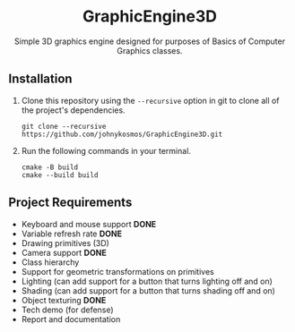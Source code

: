 <div align="center">

# GraphicEngine3D

Simple 3D graphics engine designed for purposes of Basics of Computer Graphics classes.

</div>

## Installation 

1. Clone this repository using the ```--recursive``` option in git to clone all of the project's dependencies.
    ```
    git clone --recursive https://github.com/johnykosmos/GraphicEngine3D.git
    ```
2. Run the following commands in your terminal.
    ```
    cmake -B build
    cmake --build build
    ```

## Project Requirements
- Keyboard and mouse support **DONE**
- Variable refresh rate **DONE**
- Drawing primitives (3D)
- Camera support **DONE**
- Class hierarchy
- Support for geometric transformations on primitives
- Lighting (can add support for a button that turns lighting off and on)
- Shading (can add support for a button that turns shading off and on)
- Object texturing **DONE**
- Tech demo (for defense)
- Report and documentation
